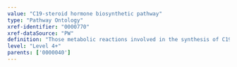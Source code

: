 ```yaml
---
value: "C19-steroid hormone biosynthetic pathway"
type: "Pathway Ontology"
xref-identifier: "0000770"
xref-dataSource: "PW"
definition: "Those metabolic reactions involved in the synthesis of C19-steroid hormones. Pregnenolone, a C21 steroid derived from cholesterol, and progesterone, to which pregnenolone can be converted, provide the starting material for the C21, C19 and C18 steroid hormones. The C19 class is represented by androgens such as testosterone."
level: "Level 4+"
parents: ['0000040']
---
```

